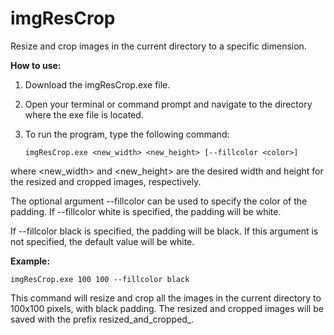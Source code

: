 # imgResCrop
 Resize and crop images in the current directory to a specific dimension.
 
****How to use:****

1. Download the imgResCrop.exe file.
2. Open your terminal or command prompt and navigate to the directory where the exe file is located.
3. To run the program, type the following command:

   ```imgResCrop.exe <new_width> <new_height> [--fillcolor <color>]```

where <new_width> and <new_height> are the desired width and height for the resized and cropped images, respectively.

The optional argument --fillcolor can be used to specify the color of the padding. If --fillcolor white is specified, the padding will be white. 

If --fillcolor black is specified, the padding will be black. If this argument is not specified, the default value will be white.


****Example:****

```imgResCrop.exe 100 100 --fillcolor black```

This command will resize and crop all the images in the current directory to 100x100 pixels, with black padding.
The resized and cropped images will be saved with the prefix resized_and_cropped_.
